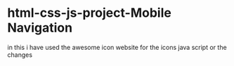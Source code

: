 # html-css-js-project-Mobile Navigation
in this i have used the awesome icon website for the icons
java script or the changes 
